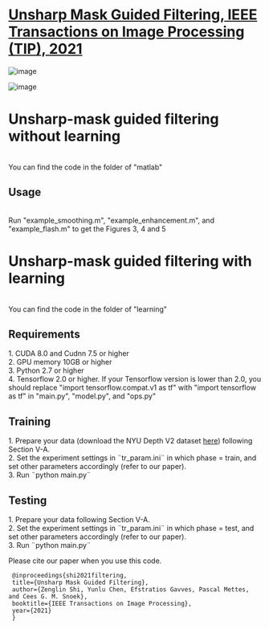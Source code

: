 # [Unsharp Mask Guided Filtering, IEEE Transactions on Image Processing (TIP), 2021](https://arxiv.org/pdf/2106.01428.pdf)

![image](https://github.com/shizenglin/Unsharp-Mask-Guided-Filtering/blob/main/motivation.png)

![image](https://github.com/shizenglin/Unsharp-Mask-Guided-Filtering/blob/main/network.png)

<h1> Unsharp-mask guided filtering without learning </h1>
<br> You can find the code in the folder of "matlab"

<h2> Usage </h2>
<br> Run "example_smoothing.m", "example_enhancement.m", and "example_flash.m" to get the Figures 3, 4 and 5

<h1> Unsharp-mask guided filtering with learning </h1>
<br> You can find the code in the folder of "learning"

<h2> Requirements </h2>
     1. CUDA 8.0 and Cudnn 7.5 or higher
<br> 2. GPU memory 10GB or higher
<br> 3. Python 2.7 or higher 
<br> 4. Tensorflow 2.0 or higher. If your Tensorflow version is lower than 2.0, you should replace "import tensorflow.compat.v1 as tf" with "import tensorflow as tf" in "main.py", "model.py", and "ops.py"

<h2> Training </h2>
     1. Prepare your data (download the NYU Depth V2 dataset <a href="https://drive.google.com/file/d/1RAYK7zm_qXp6nrzjaNVaBRQc8sk9hzkn/view?usp=sharing" target="_blank">here</a>) following Section V-A.
<br> 2. Set the experiment settings in ¨tr_param.ini¨ in which phase = train, and set other parameters accordingly (refer to our paper).
<br> 3. Run ¨python main.py¨

<h2> Testing </h2>
     1. Prepare your data following Section V-A.
<br> 2. Set the experiment settings in ¨tr_param.ini¨ in which phase = test, and set other parameters accordingly (refer to our paper).
<br> 3. Run ¨python main.py¨


Please cite our paper when you use this code.

     @inproceedings{shi2021filtering,
     title={Unsharp Mask Guided Filtering},
     author={Zenglin Shi, Yunlu Chen, Efstratios Gavves, Pascal Mettes, and Cees G. M. Snoek},
     booktitle={IEEE Transactions on Image Processing},
     year={2021}
     }

